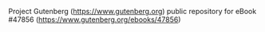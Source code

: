 Project Gutenberg (https://www.gutenberg.org) public repository for eBook #47856 (https://www.gutenberg.org/ebooks/47856)
